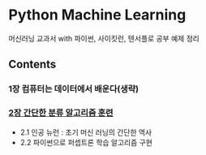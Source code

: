 # Python Machine Learning

머신러닝 교과서 with 파이썬, 사이킷런, 텐서플로 공부 예제 정리



## Contents

### 1장 컴퓨터는 데이터에서 배운다(생략)

### [2장 간단한 분류 알고리즘 훈련](./ch2/README.md)
- 2.1 인공 뉴런 : 초기 머신 러닝의 간단한 역사
- 2.2 파이썬으로 퍼셉트론 학습 알고리즘 구현


